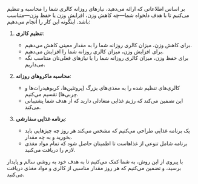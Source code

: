 بر اساس اطلاعاتی که ارائه می‌دهید، نیازهای روزانه کالری شما را محاسبه و تنظیم می‌کنیم تا با هدف دلخواه شما—چه کاهش وزن، افزایش وزن یا حفظ وزن—متناسب باشد. اینگونه این کار را انجام می‌دهیم:

1. **تنظیم کالری**:
    - برای کاهش وزن، میزان کالری روزانه شما را به مقدار معینی کاهش می‌دهیم.
    - برای افزایش وزن، میزان کالری روزانه شما را افزایش می‌دهیم.
    - برای حفظ وزن، میزان کالری روزانه شما را با نیازهای فعلی‌تان متناسب نگه می‌داریم.

2. **محاسبه ماکروهای روزانه**:
    - کالری‌های تنظیم شده را به مغذی‌های بزرگ (پروتئین‌ها، کربوهیدرات‌ها و چربی‌ها) تقسیم می‌کنیم.
    - این تضمین می‌کند که رژیم غذایی متعادلی دارید که از هدف شما پشتیبانی می‌کند.

3. **برنامه غذایی سفارشی**:
    - یک برنامه غذایی طراحی می‌کنیم که مشخص می‌کند هر روز چه چیزهایی باید بخورید و به چه مقدار.
    - برنامه شامل تنوعی از غذاهاست تا اطمینان حاصل شود که تمام مواد مغذی لازم را دریافت می‌کنید.

با پیروی از این روش، به شما کمک می‌کنیم تا به هدف خود به روشی سالم و پایدار برسید، و تضمین می‌کنیم که هر روز مقدار مناسبی از کالری و مواد مغذی دریافت می‌کنید.
